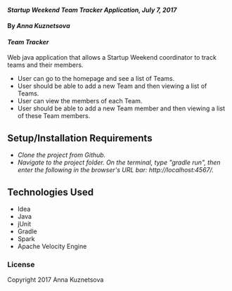 #### _Startup Weekend Team Tracker Application, July 7, 2017_

#### By _**Anna Kuznetsova**_

#### _Team Tracker_

Web java application that allows a Startup Weekend coordinator to track teams and their members.

* User can go to the homepage and see a list of Teams.
* User should be able to add a new Team and then viewing a list of Teams.
* User can view the members of each Team.
* User should be able to add a new Team member and then viewing a list of these Team members.


## Setup/Installation Requirements

* _Clone the project from Github._
* _Navigate to the project folder.  On the terminal, type "gradle run", then enter the following in the browser's URL bar: http://localhost:4567/._


## Technologies Used

* Idea
* Java
* jUnit
* Gradle
* Spark
* Apache Velocity Engine

### License
Copyright 2017 Anna Kuznetsova  
